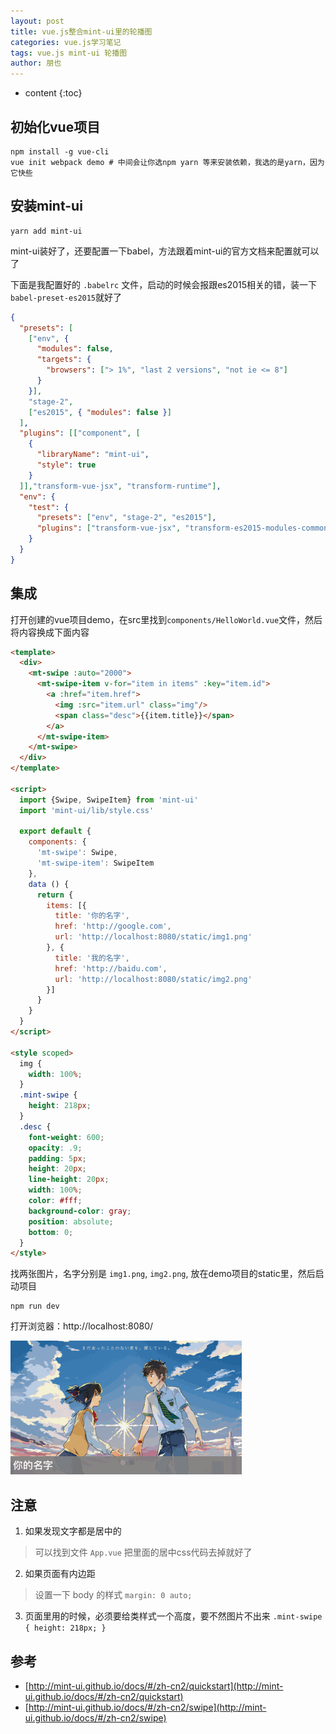 ```yaml
---
layout: post
title: vue.js整合mint-ui里的轮播图
categories: vue.js学习笔记
tags: vue.js mint-ui 轮播图
author: 朋也
---
```


* content
{:toc}

## 初始化vue项目

```
npm install -g vue-cli
vue init webpack demo # 中间会让你选npm yarn 等来安装依赖，我选的是yarn，因为它快些
```

## 安装mint-ui

```
yarn add mint-ui
```




mint-ui装好了，还要配置一下babel，方法跟着mint-ui的官方文档来配置就可以了

下面是我配置好的 `.babelrc` 文件，启动的时候会报跟es2015相关的错，装一下`babel-preset-es2015`就好了
```json
{
  "presets": [
    ["env", {
      "modules": false,
      "targets": {
        "browsers": ["> 1%", "last 2 versions", "not ie <= 8"]
      }
    }],
    "stage-2",
    ["es2015", { "modules": false }]
  ],
  "plugins": [["component", [
    {
      "libraryName": "mint-ui",
      "style": true
    }
  ]],"transform-vue-jsx", "transform-runtime"],
  "env": {
    "test": {
      "presets": ["env", "stage-2", "es2015"],
      "plugins": ["transform-vue-jsx", "transform-es2015-modules-commonjs", "dynamic-import-node"]
    }
  }
}

```

## 集成

打开创建的vue项目demo，在src里找到`components/HelloWorld.vue`文件，然后将内容换成下面内容

```html
<template>
  <div>
    <mt-swipe :auto="2000">
      <mt-swipe-item v-for="item in items" :key="item.id">
        <a :href="item.href">
          <img :src="item.url" class="img"/>
          <span class="desc">{{item.title}}</span>
        </a>
      </mt-swipe-item>
    </mt-swipe>
  </div>
</template>

<script>
  import {Swipe, SwipeItem} from 'mint-ui'
  import 'mint-ui/lib/style.css'

  export default {
    components: {
      'mt-swipe': Swipe,
      'mt-swipe-item': SwipeItem
    },
    data () {
      return {
        items: [{
          title: '你的名字',
          href: 'http://google.com',
          url: 'http://localhost:8080/static/img1.png'
        }, {
          title: '我的名字',
          href: 'http://baidu.com',
          url: 'http://localhost:8080/static/img2.png'
        }]
      }
    }
  }
</script>

<style scoped>
  img {
    width: 100%;
  }
  .mint-swipe {
    height: 218px;
  }
  .desc {
    font-weight: 600;
    opacity: .9;
    padding: 5px;
    height: 20px;
    line-height: 20px;
    width: 100%;
    color: #fff;
    background-color: gray;
    position: absolute;
    bottom: 0;
  }
</style>
```

找两张图片，名字分别是 `img1.png`, `img2.png`, 放在demo项目的static里，然后启动项目

```
npm run dev
```

打开浏览器：http://localhost:8080/

![](assets/vuejs-mint-ui-carousel.gif)

## 注意

1. 如果发现文字都是居中的

> 可以找到文件 `App.vue` 把里面的居中css代码去掉就好了

2. 如果页面有内边距

> 设置一下 body 的样式 `margin: 0 auto;`

3. 页面里用的时候，必须要给类样式一个高度，要不然图片不出来 `.mint-swipe { height: 218px; }`

## 参考

- [http://mint-ui.github.io/docs/#/zh-cn2/quickstart](http://mint-ui.github.io/docs/#/zh-cn2/quickstart)
- [http://mint-ui.github.io/docs/#/zh-cn2/swipe](http://mint-ui.github.io/docs/#/zh-cn2/swipe)
